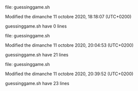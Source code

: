 file: guessinggame.sh 

Modified the dimanche 11 octobre 2020, 18:18:07 (UTC+0200) 

guessinggame.sh have 0 lines 

file: guessinggame.sh 

Modified the dimanche 11 octobre 2020, 20:04:53 (UTC+0200) 

guessinggame.sh have 21 lines 

file: guessinggame.sh 

Modified the dimanche 11 octobre 2020, 20:39:52 (UTC+0200) 

guessinggame.sh have 23 lines 

